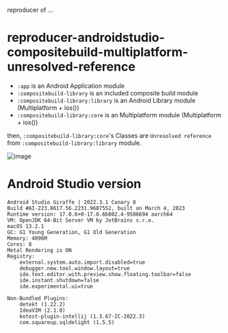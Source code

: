 reproducer of ...

# reproducer-androidstudio-compositebuild-multiplatform-unresolved-reference

* `:app` is an Android Application module
* `:compositebuild-library` is an included composite build module
* `:compositebuild-library:library` is an Android Library module (Multiplatform + ios())
* `:compositebuild-library:core` is an Multiplatform module (Multiplatform + ios())

then, `:compositebuild-library:core`'s Classes are `Unresolved reference`
from `:compositebuild-library:library` module.

![image](https://user-images.githubusercontent.com/1311446/224027772-38e1a901-1f76-4671-92f4-86e3de9ce445.png)

# Android Studio version

```
Android Studio Giraffe | 2022.3.1 Canary 8
Build #AI-223.8617.56.2231.9687552, built on March 4, 2023
Runtime version: 17.0.6+0-17.0.6b802.4-9586694 aarch64
VM: OpenJDK 64-Bit Server VM by JetBrains s.r.o.
macOS 13.2.1
GC: G1 Young Generation, G1 Old Generation
Memory: 4096M
Cores: 8
Metal Rendering is ON
Registry:
    external.system.auto.import.disabled=true
    debugger.new.tool.window.layout=true
    ide.text.editor.with.preview.show.floating.toolbar=false
    ide.instant.shutdown=false
    ide.experimental.ui=true

Non-Bundled Plugins:
    detekt (1.22.2)
    IdeaVIM (2.1.0)
    kotest-plugin-intellij (1.3.67-IC-2022.3)
    com.squareup.sqldelight (1.5.5)
```
